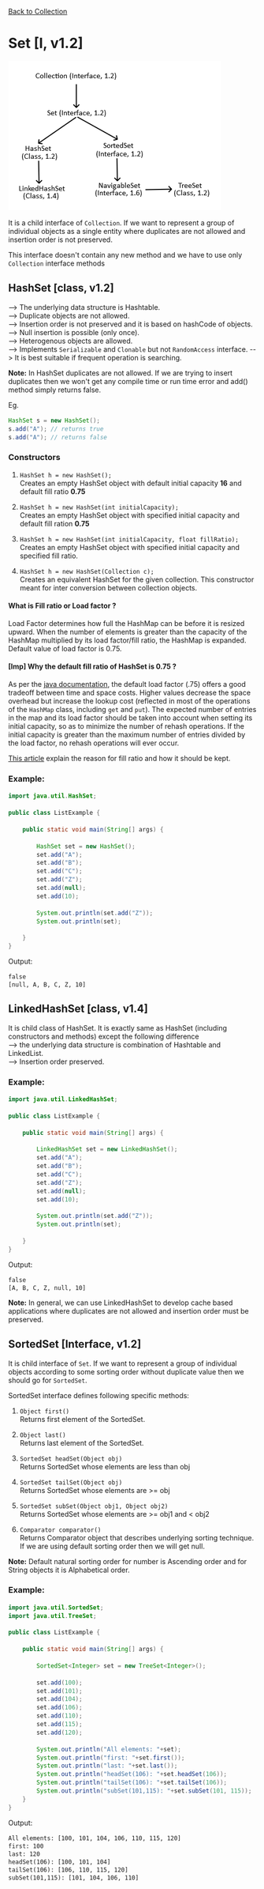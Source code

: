 [Back to Collection](../README.md)

# Set [I, v1.2]

<img src="../../../assets/images/collections/set_whole.png"/>

It is a child interface of `Collection`. If we want to represent a group of individual objects as a single entity where duplicates are not allowed and insertion order is not preserved.

This interface doesn't contain any new method and we have to use only `Collection` interface methods

## HashSet [class, v1.2]

--> The underlying data structure is Hashtable. <br>
--> Duplicate objects are not allowed. <br>
--> Insertion order is not preserved and it is based on hashCode of objects. <br>
--> Null insertion is possible (only once). <br>
--> Heterogenous objects are allowed. <br>
--> Implements `Serializable` and `Clonable` but not `RandomAccess` interface.
--> It is best suitable if frequent operation is searching.

**Note:** In HashSet duplicates are not allowed. If we are trying to insert duplicates then we won't get any compile time or run time error and add() method simply returns false.

Eg.

```java
HashSet s = new HashSet();
s.add("A"); // returns true
s.add("A"); // returns false
```

### Constructors

1. `HashSet h = new HashSet();` <br>
Creates an empty HashSet object with default initial capacity **16** and default fill ratio **0.75**

2. `HashSet h = new HashSet(int initialCapacity);` <br>
Creates an empty HashSet object with specified initial capacity and default fill ration **0.75**

3. `HashSet h = new HashSet(int initialCapacity, float fillRatio);` <br>
Creates an empty HashSet object with specified initial capacity and specified fill ratio.

4. `HashSet h = new HashSet(Collection c);` <br>
Creates an equivalent HashSet for the given collection. This constructor meant for inter conversion between collection objects.

#### What is Fill ratio or Load factor ?

Load Factor determines how full the HashMap can be before it is resized upward. When the number of elements is greater than the capacity of the HashMap multiplied by its load factor/fill ratio, the HashMap is expanded. Default value of load factor is 0.75.

#### [Imp] Why the default fill ratio of HashSet is 0.75 ?

As per the [java documentation](https://docs.oracle.com/javase/7/docs/api/java/util/HashMap.html),  the default load factor (.75) offers a good tradeoff between time and space costs. Higher values decrease the space overhead but increase the lookup cost (reflected in most of the operations of the `HashMap` class, including `get` and `put`). The expected number of entries in the map and its load factor should be taken into account when setting its initial capacity, so as to minimize the number of rehash operations. If the initial capacity is greater than the maximum number of entries divided by the load factor, no rehash operations will ever occur.

[This article](http://javabypatel.blogspot.com/2015/10/what-is-load-factor-and-rehashing-in-hashmap.html) explain the reason for fill ratio and how it should be kept.

### Example:

```java
import java.util.HashSet;

public class ListExample {

	public static void main(String[] args) {
		
		HashSet set = new HashSet();
		set.add("A");
		set.add("B");
		set.add("C");
		set.add("Z");
		set.add(null);
		set.add(10);
		
		System.out.println(set.add("Z"));
		System.out.println(set);
		
	}
}
```

Output:

```
false
[null, A, B, C, Z, 10]
```

## LinkedHashSet [class, v1.4]

It is child class of HashSet. It is exactly same as HashSet (including constructors and methods) except the following difference <br>
--> the underlying data structure is combination of Hashtable and LinkedList. <br>
--> Insertion order preserved. <br>

### Example:

```java
import java.util.LinkedHashSet;

public class ListExample {

	public static void main(String[] args) {
		
		LinkedHashSet set = new LinkedHashSet();
		set.add("A");
		set.add("B");
		set.add("C");
		set.add("Z");
		set.add(null);
		set.add(10);
		
		System.out.println(set.add("Z"));
		System.out.println(set);
		
	}
}
```

Output:

```
false
[A, B, C, Z, null, 10]
```

**Note:** In general, we can use LinkedHashSet to develop cache based applications where duplicates are not allowed and insertion order must be preserved.


## SortedSet [Interface, v1.2]

It is child interface of `Set`. If we want to represent a group of individual objects according to some sorting order without duplicate value then we should go for `SortedSet`.

SortedSet interface defines following specific methods:<br>
1. `Object first()` <br>
Returns first element of the SortedSet.

2. `Object last()` <br>
Returns last element of the SortedSet.

3. `SortedSet headSet(Object obj)` <br>
Returns SortedSet whose elements are less than obj

4. `SortedSet tailSet(Object obj)` <br>
Returns SortedSet whose elements are >= obj

5. `SortedSet subSet(Object obj1, Object obj2)` <br>
Returns SortedSet whose elements are >= obj1 and < obj2

6. `Comparator comparator()` <br>
Returns Comparator object that describes underlying sorting technique. If we are using default sorting order then we will get null.

**Note:** Default natural sorting order for number is Ascending order and for String objects it is Alphabetical order.

### Example:

```java
import java.util.SortedSet;
import java.util.TreeSet;

public class ListExample {

	public static void main(String[] args) {
		
		SortedSet<Integer> set = new TreeSet<Integer>();
		
		set.add(100);
		set.add(101);
		set.add(104);
		set.add(106);
		set.add(110);
		set.add(115);		
		set.add(120);
		
		System.out.println("All elements: "+set);
		System.out.println("first: "+set.first());
		System.out.println("last: "+set.last());
		System.out.println("headSet(106): "+set.headSet(106));
		System.out.println("tailSet(106): "+set.tailSet(106));
		System.out.println("subSet(101,115): "+set.subSet(101, 115));
	}
}
```

Output: 

```
All elements: [100, 101, 104, 106, 110, 115, 120]
first: 100
last: 120
headSet(106): [100, 101, 104]
tailSet(106): [106, 110, 115, 120]
subSet(101,115): [101, 104, 106, 110]
```